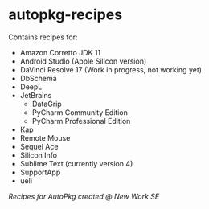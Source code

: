 # autopkg-recipes

Contains recipes for:
- Amazon Corretto JDK 11
- Android Studio (Apple Silicon version)
- DaVinci Resolve 17 (Work in progress, not working yet)
- DbSchema
- DeepL
- JetBrains
  - DataGrip
  - PyCharm Community Edition
  - PyCharm Professional Edition
- Kap
- Remote Mouse
- Sequel Ace
- Silicon Info
- Sublime Text (currently version 4)
- SupportApp
- ueli


_Recipes for AutoPkg created @ New Work SE_
